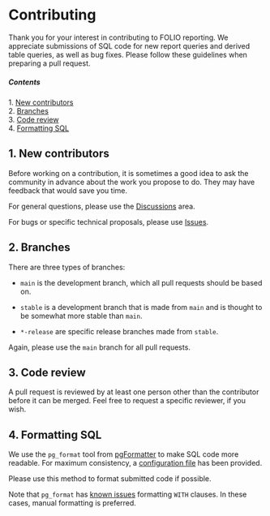 Contributing
============

Thank you for your interest in contributing to FOLIO reporting.  We
appreciate submissions of SQL code for new report queries and derived
table queries, as well as bug fixes.  Please follow these guidelines
when preparing a pull request.


##### Contents  
1\. [New contributors](#1-new-contributors)  
2\. [Branches](#2-branches)  
3\. [Code review](#3-code-review)  
4\. [Formatting SQL](#4-formatting-sql)  


1\. New contributors
--------------------

Before working on a contribution, it is sometimes a good idea to ask
the community in advance about the work you propose to do.  They may
have feedback that would save you time.

For general questions, please use the
[Discussions](https://github.com/folio-org/folio-analytics/discussions)
area.

For bugs or specific technical proposals, please use
[Issues](https://github.com/folio-org/folio-analytics/issues).


2\. Branches
------------

There are three types of branches:

* `main` is the development branch, which all pull requests should be
  based on.

* `stable` is a development branch that is made from `main` and is
  thought to be somewhat more stable than `main`.

* `*-release` are specific release branches made from `stable`.

Again, please use the `main` branch for all pull requests.


3\. Code review
---------------

A pull request is reviewed by at least one person other than the
contributor before it can be merged.  Feel free to request a specific
reviewer, if you wish.


4\. Formatting SQL
------------------

We use the `pg_format` tool from
[pgFormatter](https://github.com/darold/pgFormatter) to make SQL code
more readable.  For maximum consistency, a [configuration
file](https://github.com/folio-org/folio-analytics/blob/main/sql/pg_format.conf)
has been provided.

Please use this method to format submitted code if possible.

Note that `pg_format` has [known
issues](https://github.com/darold/pgFormatter/issues/213) formatting
`WITH` clauses.  In these cases, manual formatting is preferred.


